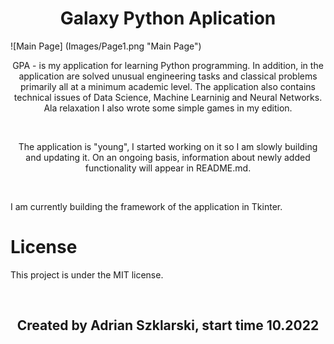 <h1 align="center">Galaxy Python Aplication</h1>

![Main Page] (Images/Page1.png "Main Page")
<br>

<p style="text-align: center"> GPA - is my application for learning Python programming. In addition, in the application are solved unusual engineering tasks and classical problems primarily all at a minimum academic level. The application also contains technical issues of Data Science, Machine Learninig and Neural Networks. Ala relaxation I also wrote some simple games in my edition. </p>

<br>
<p style="text-align: center">The application is "young", I started working on it so I am slowly building and updating it. On an ongoing basis, information about newly added functionality will appear in README.md.</p>

<br>
<p>I am currently building the framework of the application in Tkinter.</p>

# License

<p>This project is under the MIT license.</p>

<br>
<h2 align="center">Created by Adrian Szklarski, start time 10.2022</h2>
